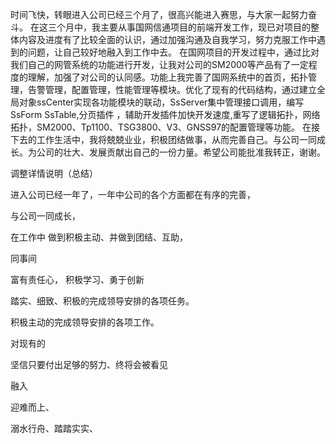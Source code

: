 时间飞快，转眼进入公司已经三个月了，很高兴能进入赛思，与大家一起努力奋斗。
      在这三个月中，我主要从事国网信通项目的前端开发工作，现已对项目的整体内容及进度有了比较全面的认识，通过加强沟通及自我学习，努力克服工作中遇到的问题，让自己较好地融入到工作中去。
      在国网项目的开发过程中，通过比对我们自己的网管系统的功能进行开发，让我对公司的SM2000等产品有了一定程度的理解，加强了对公司的认同感。功能上我完善了国网系统中的首页，拓扑管理，告警管理，配置管理，性能管理等模块。优化了现有的代码结构，通过建立全局对象ssCenter实现各功能模块的联动，SsServer集中管理接口调用，编写SsForm SsTable,分页插件 ，辅助开发插件加快开发速度,重写了逻辑拓扑，网络拓扑，SM2000、Tp1100、TSG3800、V3、GNSS97的配置管理等功能。
       在接下去的工作生活中，我将兢兢业业，积极团结做事，从而完善自己。与公司一同成长。为公司的壮大、发展贡献出自己的一份力量。希望公司能批准我转正，谢谢。



调整详情说明（总结）

进入公司已经一年了，一年中公司的各个方面都在有序的完善，

与公司一同成长，

在工作中 做到积极主动、并做到团结、互助，

同事间 

富有责任心， 积极学习、勇于创新

踏实、细致、积极的完成领导安排的各项任务。


积极主动的完成领导安排的各项工作。


对现有的

坚信只要付出足够的努力、终将会被看见


融入

迎难而上、

溺水行舟、踏踏实实、

